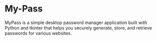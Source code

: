 # My-Pass
MyPass is a simple desktop password manager application built with Python and tkinter that helps you securely generate, store, and retrieve passwords for various websites.
